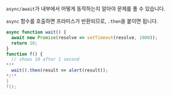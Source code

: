 
`async/await`가 내부에서 어떻게 동작하는지 알아야 문제를 풀 수 있습니다.

`async` 함수를 호출하면 프라미스가 반환되므로, `.then`을 붙이면 됩니다.
```js run
async function wait() {
  await new Promise(resolve => setTimeout(resolve, 1000));
  return 10;
}
function f() {
  // shows 10 after 1 second
*!*
  wait().then(result => alert(result));
*/!*
}
f();
```

